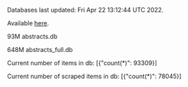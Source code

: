 Databases last updated: Fri Apr 22 13:12:44 UTC 2022. 

Available [here](https://github.com/cbeauhilton/ash-db/releases).


93M	abstracts.db

648M	abstracts_full.db

Current number of items in db:
[{"count(*)": 93309}]

Current number of scraped items in db:
[{"count(*)": 78045}]
